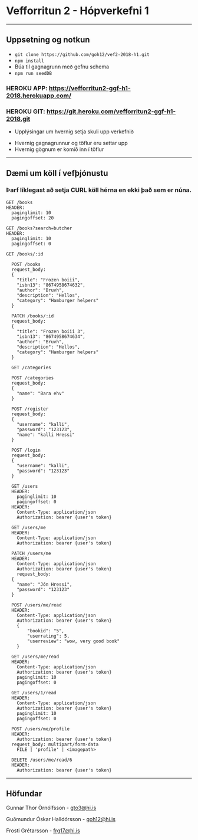 # Vefforritun 2 - Hópverkefni 1
---
## Uppsetning og notkun

* `git clone https://github.com/goh12/vef2-2018-h1.git`
* `npm install`
* Búa til gagnagrunn með gefnu schema
* `npm run seedDB`


### HEROKU APP: https://vefforritun2-ggf-h1-2018.herokuapp.com/
### HEROKU GIT: https://git.heroku.com/vefforritun2-ggf-h1-2018.git

* Upplýsingar um hvernig setja skuli upp verkefnið
- Hvernig gagnagrunnur og töflur eru settar upp
- Hvernig gögnum er komið inn í töflur

---
## Dæmi um köll í vefþjónustu
### Þarf líklegast að setja CURL köll hérna en ekki það sem er núna.
```
GET /books
HEADER:
  paginglimit: 10
  pagingoffset: 20
```
```
GET /books?search=butcher
HEADER:
  paginglimit: 10
  pagingoffset: 0
```

```
GET /books/:id
```

```
  POST /books
  request_body:
  {
    "title": "Frozen boiii",
    "isbn13": "8674958674632",
    "author": "Bruvh",
    "description": "Hellos",
    "category": "Hamburger helpers"
  }
```

```
  PATCH /books/:id
  request_body:
  {
    "title": "Frozen boiii 3",
    "isbn13": "8674958674634",
    "author": "Bruvh",
    "description": "Hellos",
    "category": "Hamburger helpers"
  }
```
```
  GET /categories
```

```
  POST /categories
  request_body:
  {
    "name": "Bara ehv"
  }
```

```
  POST /register
  request_body:
  {
	"username": "kalli",
	"password": "123123",
	"name": "kalli Hressi"
  }
```

```
  POST /login
  request_body:
  {
  	"username": "kalli",
  	"password": "123123"
  }
```

```
  GET /users
  HEADER:
    paginglimit: 10
    pagingoffset: 0
  HEADER:
    Content-Type: application/json
    Authorization: bearer {user's token}
```

```
  GET /users/me
  HEADER:
    Content-Type: application/json
    Authorization: bearer {user's token}
```

```
  PATCH /users/me
  HEADER:
    Content-Type: application/json
    Authorization: bearer {user's token}
    request_body:
  {
  	"name": "Jón Hressi",
  	"password": "123123"
  }
```

```
  POST /users/me/read
  HEADER:
    Content-Type: application/json
    Authorization: bearer {user's token}
    {
    	"bookid": "5",
    	"userrating": 5,
    	"userreview": "wow, very good book"
    }
```

```
  GET /users/me/read
  HEADER:
    Content-Type: application/json
    Authorization: bearer {user's token}
    paginglimit: 10
    pagingoffset: 0
```

```
  GET /users/1/read
  HEADER:
    Content-Type: application/json
    Authorization: bearer {user's token}
    paginglimit: 10
    pagingoffset: 0
```

```
  POST /users/me/profile
  HEADER:
    Authorization: bearer {user's token}
  request_body: multipart/form-data
    FILE | 'profile' | <imagepath>
```

```
  DELETE /users/me/read/6
  HEADER:
    Authorization: bearer {user's token}
```
---
## Höfundar
Gunnar Thor Örnólfsson - gto3@hi.is

Guðmundur Óskar Halldórsson - goh12@hi.is

Frosti Grétarsson - frg17@hi.is
